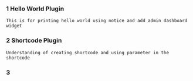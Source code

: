 ### 1 Hello World Plugin

`This is for printing hello world using notice and add admin dashboard widget`


### 2 Shortcode Plugin
`Understanding of creating shortcode and using parameter in the shortcode`

### 3 
